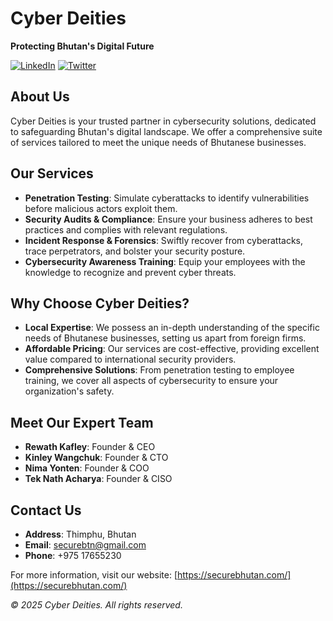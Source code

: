 # Cyber Deities

**Protecting Bhutan's Digital Future**

[![LinkedIn](https://img.shields.io/badge/LinkedIn-Connect-blue)](https://www.linkedin.com/company/secure-bhutan)
[![Twitter](https://img.shields.io/badge/Twitter-Follow-blue)](https://twitter.com/securebhutan)

## About Us

Cyber Deities is your trusted partner in cybersecurity solutions, dedicated to safeguarding Bhutan's digital landscape. We offer a comprehensive suite of services tailored to meet the unique needs of Bhutanese businesses.

## Our Services

- **Penetration Testing**: Simulate cyberattacks to identify vulnerabilities before malicious actors exploit them.
- **Security Audits & Compliance**: Ensure your business adheres to best practices and complies with relevant regulations.
- **Incident Response & Forensics**: Swiftly recover from cyberattacks, trace perpetrators, and bolster your security posture.
- **Cybersecurity Awareness Training**: Equip your employees with the knowledge to recognize and prevent cyber threats.

## Why Choose Cyber Deities?

- **Local Expertise**: We possess an in-depth understanding of the specific needs of Bhutanese businesses, setting us apart from foreign firms.
- **Affordable Pricing**: Our services are cost-effective, providing excellent value compared to international security providers.
- **Comprehensive Solutions**: From penetration testing to employee training, we cover all aspects of cybersecurity to ensure your organization's safety.

## Meet Our Expert Team

- **Rewath Kafley**: Founder & CEO
- **Kinley Wangchuk**: Founder & CTO
- **Nima Yonten**: Founder & COO
- **Tek Nath Acharya**: Founder & CISO

## Contact Us

- **Address**: Thimphu, Bhutan
- **Email**: [securebtn@gmail.com](mailto:contact@securebhutan.com)
- **Phone**: +975 17655230

For more information, visit our website: [https://securebhutan.com/](https://securebhutan.com/)

*© 2025 Cyber Deities. All rights reserved.*
